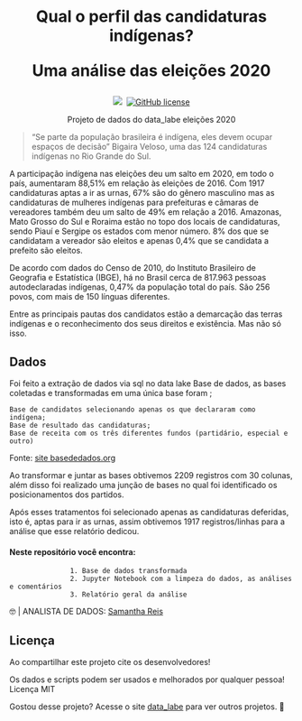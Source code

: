 
<h1 align="center">Qual o perfil das candidaturas indígenas?

Uma análise das eleições 2020 </h1>


<p align="center">
<img src="https://img.shields.io/badge/Python-100%25-lightgrey">

 <img>
<a href="https://github.com/datalabe/Projeto_Analise_Eleitoral/blob/main/LICENSE"><img alt="GitHub license" src="https://img.shields.io/github/license/datalabe/Projeto_Analise_Eleitoral"></a>
</p>


<p align="center">  Projeto de dados do data_labe eleições 2020  </p>

> <p>“Se parte da população brasileira é indígena, eles devem ocupar espaços de decisão” Bigaira Veloso, uma das 124 candidaturas indígenas no Rio Grande do Sul.</p>
  
<p> A participação indígena nas eleições deu um salto em 2020, em todo o país,  aumentaram 88,51% em relação às eleições de 2016. Com 1917 candidaturas aptas a ir as urnas, 67%  são do gênero masculino mas as candidaturas de mulheres indígenas para prefeituras e câmaras de vereadores também deu um salto de 49% em relação a 2016. Amazonas, Mato Grosso do Sul e Roraima estão no topo dos locais de candidaturas, sendo Piauí e Sergipe os estados com menor número. 8% dos que se candidatam a vereador são eleitos e apenas 0,4% que se candidata a prefeito são eleitos.

De acordo com dados do Censo de 2010, do Instituto Brasileiro de Geografia e Estatística (IBGE), há no Brasil cerca de 817.963 pessoas autodeclaradas indígenas, 0,47% da população total do país. São 256 povos, com mais de 150 línguas diferentes.

Entre as principais pautas dos candidatos estão a demarcação das terras indígenas e o reconhecimento dos seus direitos e existência. Mas não só isso.
</p>


  
##  Dados

<p> Foi feito a extração de dados via sql no data lake Base de dados, as bases coletadas e transformadas em uma única base foram ;

    Base de candidatos selecionando apenas os que declararam como indígena;
    Base de resultado das candidaturas;
    Base de receita com os três diferentes fundos (partidário, especial e outro)

Fonte: [site basededados.org](https://basedosdados.org/)

Ao transformar e juntar as bases obtivemos 2209 registros com 30 colunas, além disso foi realizado uma junção de bases no qual foi identificado os posicionamentos dos partidos.

Após esses tratamentos foi selecionado apenas as candidaturas deferidas, isto é, aptas para ir as urnas, assim obtivemos 1917 registros/linhas para a análise que esse relatório dedicou.
 </p>

#### Neste repositório você encontra:
                   
                   1. Base de dados transformada 
                   2. Jupyter Notebook com a limpeza do dados, as análises e comentários
                   3. Relatório geral da análise
                                  


:nerd_face: | ANALISTA DE DADOS: [Samantha Reis](https://github.com/SamanthaReiis)
  

##   Licença

Ao compartilhar este projeto cite os desenvolvedores!

Os dados e scripts podem ser usados e melhorados por qualquer pessoa! Licença MIT
  
  


Gostou desse projeto? Acesse o site [data_labe](https://datalabe.org/) para ver outros projetos. :sparkling_heart:
